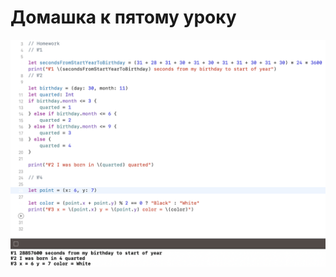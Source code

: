 # Домашка к пятому уроку
![Screeen](https://github.com/jykaswift/Skutarenko/blob/master/lesson%205%20Basics%20Operators/Снимок%20экрана%202023-08-16%20в%2023.28.39.png?raw=true)
